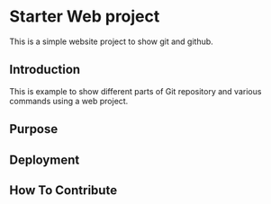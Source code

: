 # Starter Web project

This is a simple website project to show git and github.

## Introduction

This is example to show different parts of Git repository and various commands using a web project.

## Purpose

## Deployment

## How To Contribute